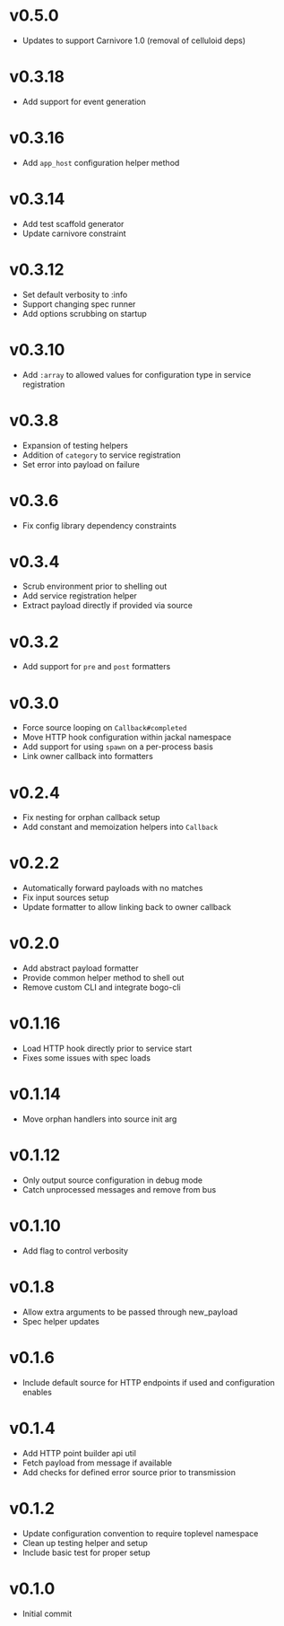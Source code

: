 # v0.5.0
* Updates to support Carnivore 1.0 (removal of celluloid deps)

# v0.3.18
* Add support for event generation

# v0.3.16
* Add `app_host` configuration helper method

# v0.3.14
* Add test scaffold generator
* Update carnivore constraint

# v0.3.12
* Set default verbosity to :info
* Support changing spec runner
* Add options scrubbing on startup

# v0.3.10
* Add `:array` to allowed values for configuration type in service registration

# v0.3.8
* Expansion of testing helpers
* Addition of `category` to service registration
* Set error into payload on failure

# v0.3.6
* Fix config library dependency constraints

# v0.3.4
* Scrub environment prior to shelling out
* Add service registration helper
* Extract payload directly if provided via source

# v0.3.2
* Add support for `pre` and `post` formatters

# v0.3.0
* Force source looping on `Callback#completed`
* Move HTTP hook configuration within jackal namespace
* Add support for using `spawn` on a per-process basis
* Link owner callback into formatters

# v0.2.4
* Fix nesting for orphan callback setup
* Add constant and memoization helpers into `Callback`

# v0.2.2
* Automatically forward payloads with no matches
* Fix input sources setup
* Update formatter to allow linking back to owner callback

# v0.2.0
* Add abstract payload formatter
* Provide common helper method to shell out
* Remove custom CLI and integrate bogo-cli

# v0.1.16
* Load HTTP hook directly prior to service start
* Fixes some issues with spec loads

# v0.1.14
* Move orphan handlers into source init arg

# v0.1.12
* Only output source configuration in debug mode
* Catch unprocessed messages and remove from bus

# v0.1.10
* Add flag to control verbosity

# v0.1.8
* Allow extra arguments to be passed through new_payload
* Spec helper updates

# v0.1.6
* Include default source for HTTP endpoints if used and configuration enables

# v0.1.4
* Add HTTP point builder api util
* Fetch payload from message if available
* Add checks for defined error source prior to transmission

# v0.1.2
* Update configuration convention to require toplevel namespace
* Clean up testing helper and setup
* Include basic test for proper setup

# v0.1.0
* Initial commit
